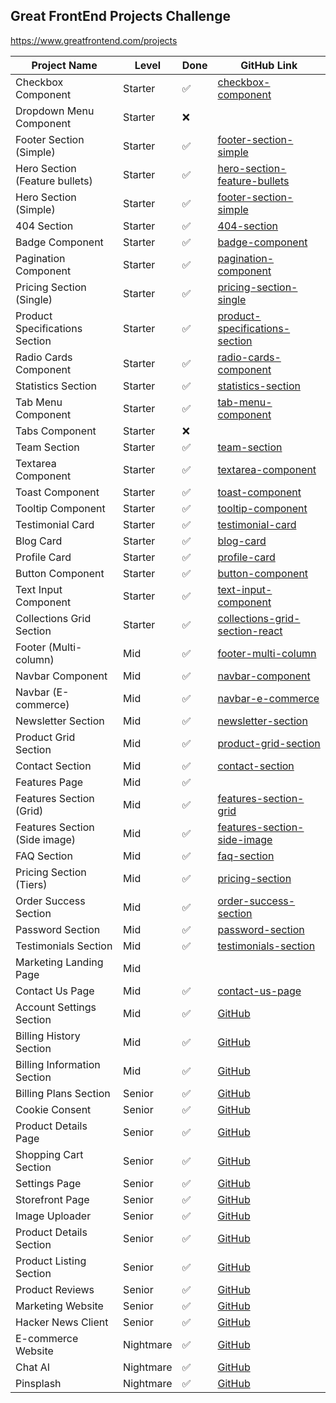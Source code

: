 ## Great FrontEnd Projects Challenge
https://www.greatfrontend.com/projects


| Project Name                | Level        | Done  | GitHub Link                             |
|-----------------------------|--------------|-------|-----------------------------------------|
| Checkbox Component           | Starter      | ✅    | [checkbox-component](https://github.com/kennyho-code/gfe-projects-code/tree/main/checkbox-component) |
| Dropdown Menu Component      | Starter      | ❌    | |
| Footer Section (Simple)     | Starter      | ✅    | [footer-section-simple](https://github.com/kennyho-code/gfe-projects-code/tree/main/footer-section-simple) |
| Hero Section (Feature bullets)| Starter    | ✅    | [hero-section-feature-bullets](https://github.com/kennyho-code/gfe-projects-code/tree/main/hero-section-feature-bullets) |
| Hero Section (Simple)       | Starter      | ✅    | [footer-section-simple](https://github.com/kennyho-code/gfe-projects-code/tree/main/footer-section-simple) |
| 404 Section                  | Starter      | ✅    | [404-section](https://github.com/kennyho-code/gfe-projects-code/tree/main/404-section) |
| Badge Component              | Starter      | ✅    | [badge-component](https://github.com/kennyho-code/gfe-projects-code/tree/main/badge-component) |
| Pagination Component         | Starter      | ✅    | [pagination-component](https://github.com/kennyho-code/gfe-projects-code/tree/main/pagination-component) |
| Pricing Section (Single)    | Starter      | ✅    | [pricing-section-single](https://github.com/kennyho-code/gfe-projects-code/tree/main/pricing-section-single) |
| Product Specifications Section| Starter    | ✅    | [product-specifications-section](https://github.com/kennyho-code/gfe-projects-code/tree/main/product-specifications-section) |
| Radio Cards Component        | Starter      | ✅    | [radio-cards-component](https://github.com/kennyho-code/gfe-projects-code/tree/main/radio-cards-component) |
| Statistics Section           | Starter      | ✅    | [statistics-section](https://github.com/kennyho-code/gfe-projects-code/tree/main/statistics-section) |
| Tab Menu Component           | Starter      | ✅    | [tab-menu-component](https://github.com/kennyho-code/gfe-projects-code/tree/main/tab-menu-component) |
| Tabs Component               | Starter      | ❌    |  |
| Team Section                 | Starter      | ✅    | [team-section](https://github.com/kennyho-code/gfe-projects-code/tree/main/team-section) |
| Textarea Component           | Starter      | ✅    | [textarea-component](https://github.com/kennyho-code/gfe-projects-code/tree/main/textarea-component) |
| Toast Component              | Starter      | ✅    | [toast-component](https://github.com/kennyho-code/gfe-projects-code/tree/main/toast-component) |
| Tooltip Component            | Starter      | ✅    | [tooltip-component](https://github.com/kennyho-code/gfe-projects-code/tree/main/tooltip-component) |
| Testimonial Card             | Starter      | ✅    | [testimonial-card](https://github.com/kennyho-code/gfe-projects-code/tree/main/testimonial-card) |
| Blog Card                    | Starter      | ✅    | [blog-card](https://github.com/kennyho-code/gfe-projects-code/tree/main/blog-card) |
| Profile Card                 | Starter      | ✅    | [profile-card](https://github.com/kennyho-code/gfe-projects-code/tree/main/profile-card) |
| Button Component             | Starter      | ✅    | [button-component](https://github.com/kennyho-code/gfe-projects-code/tree/main/button-component) |
| Text Input Component         | Starter      | ✅    | [text-input-component](https://github.com/kennyho-code/gfe-projects-code/tree/main/text-input-component) |
| Collections Grid Section     | Starter      | ✅    | [collections-grid-section-react](https://github.com/kennyho-code/gfe-projects-code/tree/main/collections-grid-section-react) |
| Footer (Multi-column)        | Mid          | ✅    | [footer-multi-column](https://github.com/kennyho-code/gfe-projects-code/tree/main/footer-multi-column) |
| Navbar Component             | Mid          | ✅    | [navbar-component](https://github.com/kennyho-code/gfe-projects-code/tree/main/navbar-component) |
| Navbar (E-commerce)          | Mid          | ✅    | [navbar-e-commerce](https://github.com/kennyho-code/gfe-projects-code/tree/main/navbar-e-commerce) |
| Newsletter Section           | Mid          | ✅    | [newsletter-section](https://github.com/kennyho-code/gfe-projects-code/tree/main/newsletter-section) |
| Product Grid Section         | Mid          | ✅    | [product-grid-section](https://github.com/kennyho-code/gfe-projects-code/tree/main/product-grid-section) |
| Contact Section              | Mid          | ✅    | [contact-section](https://github.com/kennyho-code/gfe-projects-code/tree/main/contact-section) |
| Features Page                | Mid          | ✅    |  |
| Features Section (Grid)     | Mid          | ✅    | [features-section-grid](https://github.com/kennyho-code/gfe-projects-code/tree/main/features-section-grid) |
| Features Section (Side image)| Mid          | ✅    | [features-section-side-image](https://github.com/kennyho-code/gfe-projects-code/tree/main/features-section-side-image) |
| FAQ Section                  | Mid          | ✅    | [faq-section](https://github.com/kennyho-code/gfe-projects-code/tree/main/faq-section) |
| Pricing Section (Tiers)      | Mid          | ✅    | [pricing-section](https://github.com/kennyho-code/gfe-projects-code/tree/main/pricing-section) |
| Order Success Section        | Mid          | ✅    | [order-success-section](https://github.com/kennyho-code/gfe-projects-code/tree/main/order-success-section) |
| Password Section             | Mid          | ✅    | [password-section](https://github.com/kennyho-code/gfe-projects-code/tree/main/password-section) |
| Testimonials Section         | Mid          | ✅    | [testimonials-section](https://github.com/kennyho-code/gfe-projects-code/tree/main/testimonials-section) |
| Marketing Landing Page       | Mid          |    |  |
| Contact Us Page              | Mid          | ✅    | [contact-us-page](https://github.com/kennyho-code/gfe-projects-code/tree/main/contact-us-page) |
| Account Settings Section     | Mid          | ✅    | [GitHub](https://github.com/yourusername/account-settings-section) |
| Billing History Section      | Mid          | ✅    | [GitHub](https://github.com/yourusername/billing-history-section) |
| Billing Information Section  | Mid          | ✅    | [GitHub](https://github.com/yourusername/billing-information-section) |
| Billing Plans Section        | Senior       | ✅    | [GitHub](https://github.com/yourusername/billing-plans-section) |
| Cookie Consent               | Senior       | ✅    | [GitHub](https://github.com/yourusername/cookie-consent) |
| Product Details Page         | Senior       | ✅    | [GitHub](https://github.com/yourusername/product-details-page) |
| Shopping Cart Section        | Senior       | ✅    | [GitHub](https://github.com/yourusername/shopping-cart-section) |
| Settings Page                | Senior       | ✅    | [GitHub](https://github.com/yourusername/settings-page) |
| Storefront Page              | Senior       | ✅    | [GitHub](https://github.com/yourusername/storefront-page) |
| Image Uploader               | Senior       | ✅    | [GitHub](https://github.com/yourusername/image-uploader) |
| Product Details Section      | Senior       | ✅    | [GitHub](https://github.com/yourusername/product-details-section) |
| Product Listing Section      | Senior       | ✅    | [GitHub](https://github.com/yourusername/product-listing-section) |
| Product Reviews              | Senior       | ✅    | [GitHub](https://github.com/yourusername/product-reviews) |
| Marketing Website            | Senior       | ✅    | [GitHub](https://github.com/yourusername/marketing-website) |
| Hacker News Client           | Senior       | ✅    | [GitHub](https://github.com/yourusername/hacker-news-client) |
| E-commerce Website           | Nightmare    | ✅    | [GitHub](https://github.com/yourusername/e-commerce-website) |
| Chat AI                      | Nightmare    | ✅    | [GitHub](https://github.com/yourusername/chat-ai) |
| Pinsplash                    | Nightmare    | ✅    | [GitHub](https://github.com/yourusername/pinsplash) |
